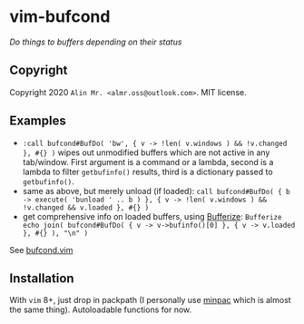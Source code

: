 # vim-bufcond

_Do things to buffers depending on their status_

## Copyright

Copyright 2020 `Alin Mr. <almr.oss@outlook.com>`. MIT license.

## Examples

- `:call bufcond#BufDo( 'bw', { v -> !len( v.windows ) && !v.changed }, #{} )` wipes out unmodified buffers which are not active in any tab/window. First argument is a command or a lambda, second is a lambda to filter `getbufinfo()` results, third is a dictionary passed to `getbufinfo()`.
- same as above, but merely unload (if loaded): `call bufcond#BufDo( { b -> execute( 'bunload ' .. b ) }, { v -> !len( v.windows ) && !v.changed && v.loaded }, #{} )`
- get comprehensive info on loaded buffers, using [Bufferize](https://github.com/AndrewRadev/bufferize.vim): `Bufferize echo join( bufcond#BufDo( { v -> v->bufinfo()[0] }, { v -> v.loaded }, #{} ), "\n" )`

See [bufcond.vim](autoload/bufcond.vim)

## Installation

With `vim` 8+, just drop in packpath (I personally use [minpac](https://github.com/k-takata/minpac) which is almost the same thing). Autoloadable functions for now.
